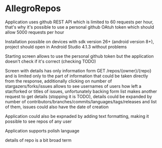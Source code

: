 # AllegroRepos
<p>Application uses github REST API which is limited to 60 requests per hour, that's why it's possible to use a personal github OAtuh token which should allow 5000 requests per hour</p>
<p>Installation possible on devices with sdk version 26+ (android version 8+), project should open in Android Studio 4.1.3 without problems</p>
<p>Starting screen allows to use the personal github token but the application doesn't check if it's correct (checking TODO)</p>
<p>Screen with details has only information form GET /repos/{owner}/{repo} and is limited only to the part of information that could be taken directly from the response, additionally clicking on number of stargazers/forks/issues allows to see usernames of users how left a star/forked or titles of issues, unfortunately backing form list makes another request to get details (stopping it is TODO), details could be expanded by number of contributors/branches/commits/languages/tags/releases and list of them, issues could also have the date of creation</p>
<p>Application could also be expnaded by adding text formatting, making it possible to see repos of any user</p>
<p>Application supports polish language</p>
<p>details of repo is a bit broad term</p>
